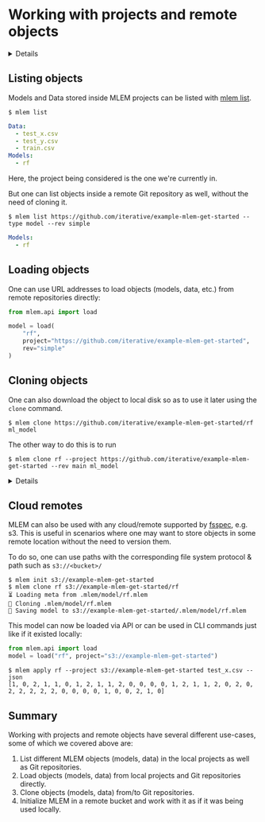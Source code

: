 # Working with projects and remote objects

<details>

### 🧳 Requirements

We need to install DVC since model binaries in the remote example repo are
stored in the cloud remote with DVC’s help. In another section we’ll show how
MLEM works with DVC in more details.

`pip install dvc[s3]`

</details>

## Listing objects

Models and Data stored inside MLEM projects can be listed with
[mlem list](/doc/command-reference/list).

```cli
$ mlem list
```

```yaml
Data:
  - test_x.csv
  - test_y.csv
  - train.csv
Models:
  - rf
```

Here, the project being considered is the one we're currently in.

But one can list objects inside a remote Git repository as well, without
the need of cloning it.

```cli
$ mlem list https://github.com/iterative/example-mlem-get-started --type model --rev simple
```

```yaml
Models:
  - rf
```

## Loading objects

One can use URL addresses to load objects (models, data, etc.) from remote repositories directly:

```py
from mlem.api import load

model = load(
    "rf",
    project="https://github.com/iterative/example-mlem-get-started",
    rev="simple"
)
```

## Cloning objects

One can also download the object to local disk so as to use it later
using the `clone` command.

```cli
$ mlem clone https://github.com/iterative/example-mlem-get-started/rf ml_model
```

The other way to do this is to run

```cli
$ mlem clone rf --project https://github.com/iterative/example-mlem-get-started --rev main ml_model
```

<details>

### 💡 Expand to use your own repo

We use [example repo](https://github.com/iterative/example-mlem-get-started) in
the commands, but you can create your own repo and use it if you want.

To push your models and datasets to the repo, add them to Git and commit

```cli
$ git add .mlem *.py
$ git commit -am "committing mlem objects and code"
$ git push
```

</details>

## Cloud remotes

MLEM can also be used with any cloud/remote supported by
[fsspec](https://filesystem-spec.readthedocs.io/en/latest/api.html#built-in-implementations),
e.g. s3. This is useful in scenarios where one may want to store objects in some remote location
without the need to version them.

To do so, one can use paths with the corresponding file system protocol & path such as
`s3://<bucket>/`

```cli
$ mlem init s3://example-mlem-get-started
$ mlem clone rf s3://example-mlem-get-started/rf
⏳️ Loading meta from .mlem/model/rf.mlem
🐏 Cloning .mlem/model/rf.mlem
💾 Saving model to s3://example-mlem-get-started/.mlem/model/rf.mlem
```

This model can now be loaded via API or can be used in CLI commands just like if it
existed locally:

```py
from mlem.api import load
model = load("rf", project="s3://example-mlem-get-started")
```

```cli
$ mlem apply rf --project s3://example-mlem-get-started test_x.csv --json
[1, 0, 2, 1, 1, 0, 1, 2, 1, 1, 2, 0, 0, 0, 0, 1, 2, 1, 1, 2, 0, 2, 0, 2, 2, 2, 2, 2, 0, 0, 0, 0, 1, 0, 0, 2, 1, 0]
```

## Summary

Working with projects and remote objects have several different use-cases, some of which we covered above are:

1. List different MLEM objects (models, data) in the local projects as well as Git repositories.
2. Load objects (models, data) from local projects and Git repositories directly.
3. Clone objects (models, data) from/to Git repositories.
4. Initialize MLEM in a remote bucket and work with it as if it was being used locally.
